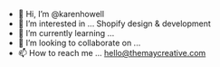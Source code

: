 - 👋 Hi, I’m @karenhowell
- 👀 I’m interested in ... Shopify design & development
- 🌱 I’m currently learning ...
- 💞️ I’m looking to collaborate on ...
- 📫 How to reach me ... hello@themaycreative.com

<!---
karenhowell/karenhowell is a ✨ special ✨ repository because its `README.md` (this file) appears on your GitHub profile.
You can click the Preview link to take a look at your changes.
--->
